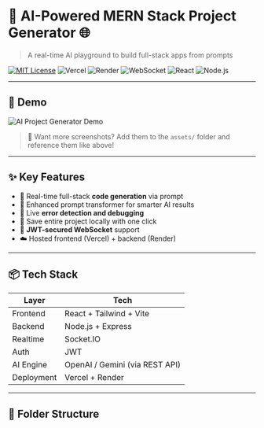 # 🧠 AI-Powered MERN Stack Project Generator 🌐  
> A real-time AI playground to build full-stack apps from prompts

[![MIT License](https://img.shields.io/badge/license-MIT-green.svg)](LICENSE)
![Vercel](https://img.shields.io/badge/Hosted-Vercel-black?logo=vercel)
![Render](https://img.shields.io/badge/Backend-Render-blue?logo=render)
![WebSocket](https://img.shields.io/badge/Live-Debugging-brightgreen?logo=socket.io)
![React](https://img.shields.io/badge/Frontend-React-blue?logo=react)
![Node.js](https://img.shields.io/badge/Backend-Node.js-green?logo=node.js)

---

## 🎥 Demo

![AI Project Generator Demo](./assets/demo.gif)

> 📸 Want more screenshots? Add them to the `assets/` folder and reference them like above!

---

## ✨ Key Features

- 🔁 Real-time full-stack **code generation** via prompt
- 🧠 Enhanced prompt transformer for smarter AI results
- 🐞 Live **error detection and debugging**
- 💾 Save entire project locally with one click
- 🔐 **JWT-secured WebSocket** support
- ☁️ Hosted frontend (Vercel) + backend (Render)

---

## 📦 Tech Stack

| Layer       | Tech                             |
|-------------|----------------------------------|
| Frontend    | React + Tailwind + Vite          |
| Backend     | Node.js + Express                |
| Realtime    | Socket.IO                        |
| Auth        | JWT                              |
| AI Engine   | OpenAI / Gemini (via REST API)   |
| Deployment  | Vercel + Render                  |

---

## 📂 Folder Structure

